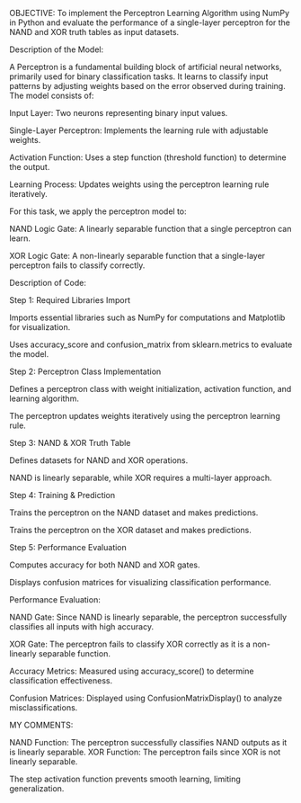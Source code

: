 OBJECTIVE:
To implement the Perceptron Learning Algorithm using NumPy in Python and evaluate the performance of a single-layer perceptron for the NAND and XOR truth tables as input datasets.

Description of the Model:

A Perceptron is a fundamental building block of artificial neural networks, primarily used for binary classification tasks. It learns to classify input patterns by adjusting weights based on the error observed during training. The model consists of:

Input Layer: Two neurons representing binary input values.

Single-Layer Perceptron: Implements the learning rule with adjustable weights.

Activation Function: Uses a step function (threshold function) to determine the output.

Learning Process: Updates weights using the perceptron learning rule iteratively.

For this task, we apply the perceptron model to:

NAND Logic Gate: A linearly separable function that a single perceptron can learn.

XOR Logic Gate: A non-linearly separable function that a single-layer perceptron fails to classify correctly.

Description of Code:

Step 1: Required Libraries Import

Imports essential libraries such as NumPy for computations and Matplotlib for visualization.

Uses accuracy_score and confusion_matrix from sklearn.metrics to evaluate the model.

Step 2: Perceptron Class Implementation

Defines a perceptron class with weight initialization, activation function, and learning algorithm.

The perceptron updates weights iteratively using the perceptron learning rule.

Step 3: NAND & XOR Truth Table

Defines datasets for NAND and XOR operations.

NAND is linearly separable, while XOR requires a multi-layer approach.

Step 4: Training & Prediction

Trains the perceptron on the NAND dataset and makes predictions.

Trains the perceptron on the XOR dataset and makes predictions.

Step 5: Performance Evaluation

Computes accuracy for both NAND and XOR gates.

Displays confusion matrices for visualizing classification performance.

Performance Evaluation:

NAND Gate: Since NAND is linearly separable, the perceptron successfully classifies all inputs with high accuracy.

XOR Gate: The perceptron fails to classify XOR correctly as it is a non-linearly separable function.

Accuracy Metrics: Measured using accuracy_score() to determine classification effectiveness.

Confusion Matrices: Displayed using ConfusionMatrixDisplay() to analyze misclassifications.


MY COMMENTS:

NAND Function: The perceptron successfully classifies NAND outputs as it is linearly separable.
XOR Function: The perceptron fails since XOR is not linearly separable.

The step activation function prevents smooth learning, limiting generalization.

